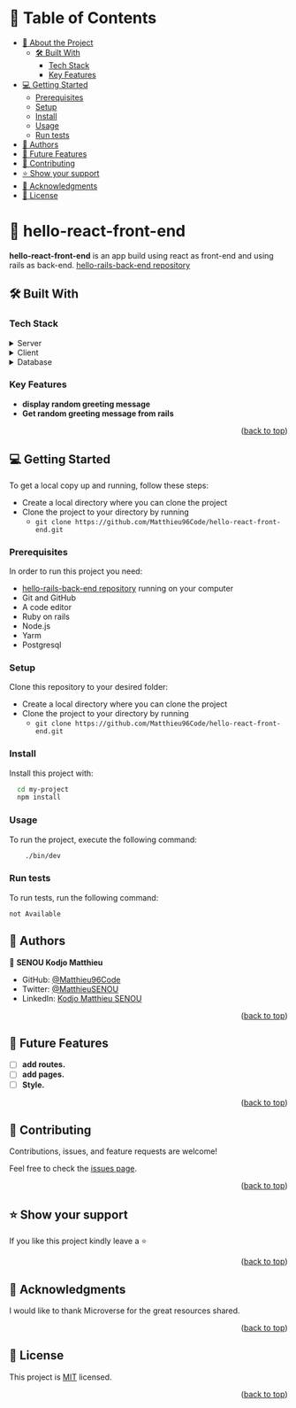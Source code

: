 <!-- TABLE OF CONTENTS -->

# 📗 Table of Contents

- [📖 About the Project](#about-project)
  - [🛠 Built With ](#-built-with-)
    - [Tech Stack ](#tech-stack-)
    - [Key Features ](#key-features-)
- [💻 Getting Started ](#-getting-started-)
  - [Prerequisites](#prerequisites)
  - [Setup](#setup)
  - [Install](#install)
  - [Usage](#usage)
  - [Run tests](#run-tests)
- [👥 Authors ](#-authors-)
- [🔭 Future Features ](#-future-features-)
- [🤝 Contributing ](#-contributing-)
- [⭐️ Show your support ](#️-show-your-support-)
- [🙏 Acknowledgments ](#-acknowledgments-)
- [📝 License ](#-license-)

<!-- PROJECT DESCRIPTION -->

# 📖 hello-react-front-end  <a name="about-project"></a>

**hello-react-front-end** is an app build using react as front-end and using rails as back-end.
[hello-rails-back-end repository](https://github.com/Matthieu96Code/hello-rails-back-end)

## 🛠 Built With <a name="built-with"></a>

### Tech Stack <a name="tech-stack"></a>
  <details>
    <summary>Server</summary>
    <ul>
        <li><a href="https://guides.rubyonrails.org/getting_started.html">Ruby on Rails</a></li>
    </ul>
  </details>

  <details>
    <summary>Client</summary>
    <ul>
        <li><a href="https://react.dev/">React</a></li>
    </ul>
  </details>

  <details>
    <summary>Database</summary>
    <ul>
        <li><a href="https://www.postgresql.org/">PostgreSQL</a></li>
    </ul>
  </details>

<!-- Features -->

### Key Features <a name="key-features"></a>

- **display random greeting message**
- **Get random greeting message from rails**


<p align="right">(<a href="#readme-top">back to top</a>)</p>

<!-- GETTING STARTED -->

## 💻 Getting Started <a name="getting-started"></a>

To get a local copy up and running, follow these steps:

- Create a local directory where you can clone the project
- Clone the project to your directory by running
  - `git clone https://github.com/Matthieu96Code/hello-react-front-end.git`

### Prerequisites

In order to run this project you need:

- [hello-rails-back-end repository](https://github.com/Matthieu96Code/hello-rails-back-end) running on your computer
- Git and GitHub
- A code editor
- Ruby on rails
- Node.js
- Yarm
- Postgresql

### Setup

Clone this repository to your desired folder:

- Create a local directory where you can clone the project
- Clone the project to your directory by running
  - `git clone https://github.com/Matthieu96Code/hello-react-front-end.git`

### Install

Install this project with:

```sh
  cd my-project
  npm install
```

### Usage

To run the project, execute the following command:

```sh
    ./bin/dev
```

### Run tests

To run tests, run the following command:

`not Available`


## 👥 Authors <a name="authors"></a>

👤 **SENOU Kodjo Matthieu**

- GitHub: [@Matthieu96Code](https://github.com/Matthieu96Code)
- Twitter: [@MatthieuSENOU](https://twitter.com/MatthieuSenou)
- LinkedIn: [Kodjo Matthieu SENOU](https://www.linkedin.com/in/kodjo-matthieu-senou/)


<p align="right">(<a href="#readme-top">back to top</a>)</p>

<!-- FUTURE FEATURES -->

## 🔭 Future Features <a name="future-features"></a>

- [ ] **add routes.**
- [ ] **add pages.**
- [ ] **Style.**

<p align="right">(<a href="#readme-top">back to top</a>)</p>

<!-- CONTRIBUTING -->

## 🤝 Contributing <a name="contributing"></a>

Contributions, issues, and feature requests are welcome!

Feel free to check the [issues page](https://github.com/Matthieu96Code/hello-react-front-end/issues).

<p align="right">(<a href="#readme-top">back to top</a>)</p>

<!-- SUPPORT -->

## ⭐️ Show your support <a name="support"></a>

If you like this project kindly leave a ⭐

<p align="right">(<a href="#readme-top">back to top</a>)</p>


## 🙏 Acknowledgments <a name="acknowledgements"></a>

I would like to thank Microverse for the great resources shared.
<p align="right">(<a href="#readme-top">back to top</a>)</p>

<!-- LICENSE -->

## 📝 License <a name="license"></a>

This project is [MIT](./LICENSE) licensed.

<p align="right">(<a href="#readme-top">back to top</a>)</p>
